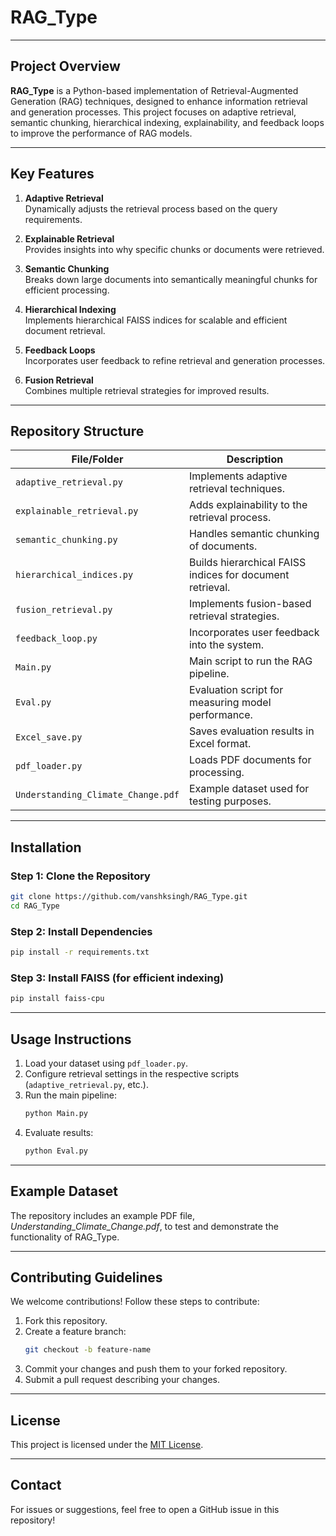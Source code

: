 # RAG_Type

---

## **Project Overview**

**RAG_Type** is a Python-based implementation of Retrieval-Augmented Generation (RAG) techniques, designed to enhance information retrieval and generation processes. This project focuses on adaptive retrieval, semantic chunking, hierarchical indexing, explainability, and feedback loops to improve the performance of RAG models.

---

## **Key Features**

1. **Adaptive Retrieval**  
   Dynamically adjusts the retrieval process based on the query requirements.

2. **Explainable Retrieval**  
   Provides insights into why specific chunks or documents were retrieved.

3. **Semantic Chunking**  
   Breaks down large documents into semantically meaningful chunks for efficient processing.

4. **Hierarchical Indexing**  
   Implements hierarchical FAISS indices for scalable and efficient document retrieval.

5. **Feedback Loops**  
   Incorporates user feedback to refine retrieval and generation processes.

6. **Fusion Retrieval**  
   Combines multiple retrieval strategies for improved results.

---

## **Repository Structure**

| File/Folder                | Description                                                                 |
|----------------------------|-----------------------------------------------------------------------------|
| `adaptive_retrieval.py`    | Implements adaptive retrieval techniques.                                  |
| `explainable_retrieval.py` | Adds explainability to the retrieval process.                              |
| `semantic_chunking.py`     | Handles semantic chunking of documents.                                    |
| `hierarchical_indices.py`  | Builds hierarchical FAISS indices for document retrieval.                  |
| `fusion_retrieval.py`      | Implements fusion-based retrieval strategies.                              |
| `feedback_loop.py`         | Incorporates user feedback into the system.                                |
| `Main.py`                  | Main script to run the RAG pipeline.                                       |
| `Eval.py`                  | Evaluation script for measuring model performance.                         |
| `Excel_save.py`            | Saves evaluation results in Excel format.                                  |
| `pdf_loader.py`            | Loads PDF documents for processing.                                        |
| `Understanding_Climate_Change.pdf` | Example dataset used for testing purposes.                          |

---

## **Installation**

### Step 1: Clone the Repository
```bash
git clone https://github.com/vanshksingh/RAG_Type.git
cd RAG_Type
```

### Step 2: Install Dependencies
```bash
pip install -r requirements.txt
```

### Step 3: Install FAISS (for efficient indexing)
```bash
pip install faiss-cpu
```

---

## **Usage Instructions**

1. Load your dataset using `pdf_loader.py`.
2. Configure retrieval settings in the respective scripts (`adaptive_retrieval.py`, etc.).
3. Run the main pipeline:
   ```bash
   python Main.py
   ```
4. Evaluate results:
   ```bash
   python Eval.py
   ```

---

## **Example Dataset**

The repository includes an example PDF file, *Understanding_Climate_Change.pdf*, to test and demonstrate the functionality of RAG_Type.

---

## **Contributing Guidelines**

We welcome contributions! Follow these steps to contribute:

1. Fork this repository.
2. Create a feature branch:
   ```bash
   git checkout -b feature-name
   ```
3. Commit your changes and push them to your forked repository.
4. Submit a pull request describing your changes.

---

## **License**

This project is licensed under the [MIT License](LICENSE).

---

## **Contact**

For issues or suggestions, feel free to open a GitHub issue in this repository!

